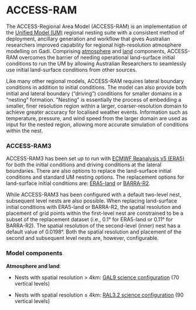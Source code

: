# ACCESS-RAM 

<!---
![ACCESS RAM model](/assets/model-config-logos/configurations-without-titles/access-ram.png){: class="img-contain white-background round-edges with-padding intro-img" loading="lazy"}
-->

The ACCESS-Regional Area Model (ACCESS-RAM) is an implementation of the [Unified Model (UM)](https://www.metoffice.gov.uk/research/approach/modelling-systems/unified-model) regional nesting suite with a consistent method of deployment, ancillary generation and workflow that gives Australian researchers improved capability for regional high-resolution atmosphere modelling on Gadi. Comprising [atmosphere](/models/model_components/atmosphere) and [land](/models/model_components/land) components, ACCESS-RAM overcomes the barrier of needing operational land-surface initial conditions to run the UM by allowing Australian Researchers to seamlessly use initial land-surface conditions from other sources.<br>
 
Like many other regional models, ACCESS-RAM requires lateral boundary conditions in addition to initial conditions. The model can also provide both initial and lateral boundary (“driving”) conditions for smaller domains in a “nesting” formation. "Nesting" is essentially the process of embedding a smaller, finer resolution region within a larger, coarser-resolution domain to achieve greater accuracy for localised weather events. Information such as temperature, pressure, and wind speed from the larger domain are used as input for the nested region, allowing more accurate simulation of conditions within the nest. <br>


### ACCESS-RAM3 
ACCESS-RAM3 has been set up to run with [ECMWF Reanalysis v5 (ERA5)](https://www.ecmwf.int/en/forecasts/dataset/ecmwf-reanalysis-v5) for both the initial conditions and driving conditions at the lateral boundaries. There are also options to replace the land-surface initial conditions and standard UM nesting options. The replacement options for land-surface initial conditions are: [ERA5-land](https://www.ecmwf.int/en/era5-land) or [BARRA-R2](http://www.bom.gov.au/research/publications/researchreports/BRR-067.pdf).<br>   

While ACCESS-RAM3 has been configured with a default two-level nest, subsequent level nests are also possible. When replacing land-surface initial conditions with ERA5-land or BARRA-R2, the spatial resolution and placement of grid points within the first-level nest are constrained to be a subset of the replacement dataset (i.e., 0.1° for ERA5-land or 0.11° for BARRA-R2). The spatial resolution of the second-level (inner) nest has a default value of 0.0198°. Both the spatial resolution and placement of the second and subsequent level nests are, however, configurable.<br> 

### Model components 

**Atmosphere and land**:
   - Nests with spatial resolution > 4km: [GAL9 science configuration](https://doi.org/10.5194/gmd-12-1909-2019) (70 vertical levels)  

   - Nests with spatial resolution ≤ 4km: [RAL3.2 science configuration](https://10.5194/gmd-2024-201) (90 vertical levels)  